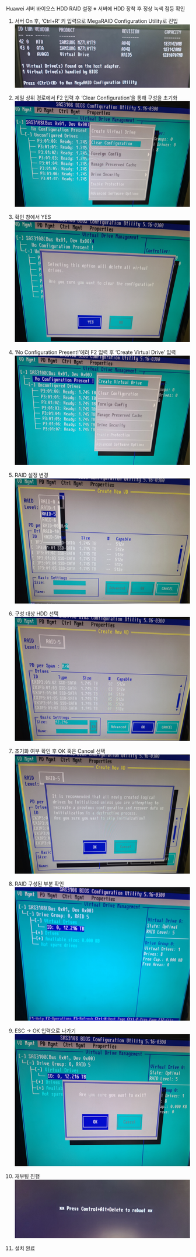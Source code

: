 Huawei 서버 바이오스 HDD RAID 설정
※ 서버에 HDD 장착 후 정상 녹색 점등 확인

1. 서버 On 후, ‘Ctrl+R’ 키 입력으로 MegaRAID Configuration Utility로 진입
![h1](https://github.com/hugo0762/SE/blob/main/Server_RAID/images/h1.png)

2. 제일 상위 경로에서 F2 입력 후 ‘Clear Configuration’을 통해 구성을 초기화
![h2](https://github.com/hugo0762/SE/blob/main/Server_RAID/images/h2.png)

3. 확인 창에서 YES
![h3](https://github.com/hugo0762/SE/blob/main/Server_RAID/images/h3.png)

4. ‘No Configuration Present!’에러 F2 입력 후 ‘Create Virtual Drive’ 입력
![h4](https://github.com/hugo0762/SE/blob/main/Server_RAID/images/h4.png)

5. RAID 설정 변경
![h5](https://github.com/hugo0762/SE/blob/main/Server_RAID/images/h5.png)

6. 구성 대상 HDD 선택 
![h6](https://github.com/hugo0762/SE/blob/main/Server_RAID/images/h6.png)

7. 초기화 여부 확인 후 OK 혹은 Cancel 선택
![h7](https://github.com/hugo0762/SE/blob/main/Server_RAID/images/h7.png)

8. RAID 구성된 부분 확인
![h8](https://github.com/hugo0762/SE/blob/main/Server_RAID/images/h8.png)

9. ESC -> OK 입력으로 나가기
![h9](https://github.com/hugo0762/SE/blob/main/Server_RAID/images/h9.png)

10. 재부팅 진행
![h10](https://github.com/hugo0762/SE/blob/main/Server_RAID/images/h10.png)

11. 설치 완료
